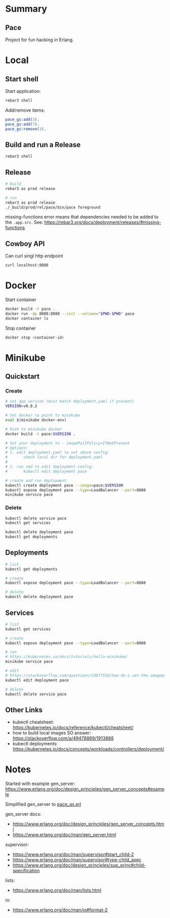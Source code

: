 # Summary

## Pace

Project for fun hacking in Erlang.

# Local

## Start shell

Start application:

```bash
rebar3 shell
```

Add/remove items:

```erlang
pace_gs:add(3).
pace_gs:add(7).
pace_gs:remove(3).
```

## Build and run a Release

```bash
rebar3 shell
```

## Release

```bash
# build
rebar3 as prod release

# run
rebar3 as prod release
./_build/prod/rel/pace/bin/pace foreground
```

missing-functions error means that dependencies needed to be added to the `.app.src`. See: https://rebar3.org/docs/deployment/releases/#missing-functions

## Cowboy API

Can curl singl http endpoint

```bash
curl localhost:8080
```

# Docker

Start container

```bash
docker build -t pace .
docker run -dp 8080:8080 --init --volume="$PWD:$PWD" pace
docker container ls
```

Stop container

```bash
docker stop <container-id>
```

# Minikube

## Quickstart

### Create

```bash
# set app version (must match deployment.yaml if present)
VERSION=v0.0.2

# Set docker to point to minikube
eval $(minikube docker-env)

# Push to minikube docker
docker build -t pace:$VERSION .

# Set your deployment to - imagePullPolicy=IfNotPresent
# Options:
# 1. edit deployment.yaml to set above config:
#       check local dir for deployment.yaml
#
# 2. run cmd to edit deployment config:
#       kubectl edit deployment pace

# create and run deployment
kubectl create deployment pace --image=pace:$VERSION
kubectl expose deployment pace --type=LoadBalancer --port=8080
minikube service pace
```

### Delete

```bash
kubectl delete service pace
kubectl get services

kubectl delete deployment pace
kubectl get deployments
```

## Deployments

```bash
# list
kubectl get deployments

# create
kubectl expose deployment pace --type=LoadBalancer --port=8080

# delete
kubectl delete deployment pace
```

## Services

```bash
# list
kubectl get services

# create
kubectl expose deployment pace --type=LoadBalancer --port=8080

# run
# https://kubernetes.io/docs/tutorials/hello-minikube/
minikube service pace

# edit
# https://stackoverflow.com/questions/53877516/how-do-i-set-the-imagepullpolicy-with-minikube
kubectl edit deployment pace

# delete
kubectl delete service pace
```

## Other Links

- kubectl cheatsheet: https://kubernetes.io/docs/reference/kubectl/cheatsheet/
- how to build local images SO answer: https://stackoverflow.com/a/49478889/1913888
- kubectl deployments: https://kubernetes.io/docs/concepts/workloads/controllers/deployment/


# Notes

Started with example gen_server:
https://www.erlang.org/doc/design_principles/gen_server_concepts#example

Simplified gen_server to [pace_gs.erl](#src/pace_gs.erl)

gen_server docs:

- https://www.erlang.org/doc/design_principles/gen_server_concepts.html
- https://www.erlang.org/doc/man/gen_server.html

supervisor:

- https://www.erlang.org/doc/man/supervisor#start_child-2
- https://www.erlang.org/doc/man/supervisor#type-child_spec
- https://www.erlang.org/doc/design_principles/sup_princ#child-specification

lists:

- https://www.erlang.org/doc/man/lists.html

io:

- https://www.erlang.org/doc/man/io#format-2

